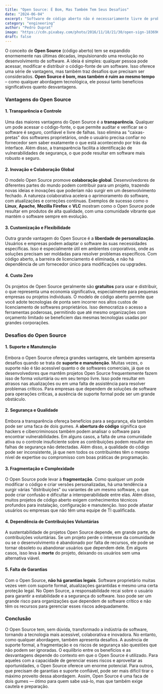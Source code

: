 ```yaml
---
title: "Open Source: É Bom, Mas Também Tem Seus Desafios"
date: "2024-06-04"
excerpt: "Software de código aberto não é necessariamente livre de problemas. É importante avaliar cuidadosamente as opções de software de código aberto antes de adotá-las, considerando fatores como a estabilidade, a segurança e a compatibilidade com outros sistemas."
category: "engineering"
author: "Pedro Duprat"
image: "https://cdn.pixabay.com/photo/2016/11/18/21/30/open-sign-1836961_1280.jpg"
draft: false
---
```


O conceito de **Open Source** (código aberto) tem se expandido enormemente nas últimas décadas, impulsionando uma revolução no desenvolvimento de software. A ideia é simples: qualquer pessoa pode acessar, modificar e distribuir o código-fonte de um software. Isso oferece uma série de vantagens, mas também traz desafios que precisam ser considerados. **Open Source é bom, mas também é ruim ao mesmo tempo** – como qualquer abordagem tecnológica, ele possui tanto benefícios significativos quanto desvantagens.

### Vantagens do Open Source

#### 1. **Transparência e Controle**
Uma das maiores vantagens do Open Source é a **transparência**. Qualquer um pode acessar o código-fonte, o que permite auditar e verificar se o software é seguro, confiável e livre de falhas. Isso elimina as "caixas-pretas" dos softwares proprietários, onde o usuário precisa confiar no fornecedor sem saber exatamente o que está acontecendo por trás da interface. Além disso, a transparência facilita a identificação de vulnerabilidades de segurança, o que pode resultar em software mais robusto e seguro.

#### 2. **Inovação e Colaboração Global**
O modelo Open Source promove **colaboração global**. Desenvolvedores de diferentes partes do mundo podem contribuir para um projeto, trazendo novas ideias e inovações que poderiam não surgir em um desenvolvimento fechado. A natureza colaborativa acelera o aprimoramento do software, com atualizações e correções contínuas. Exemplos de sucesso como o **Linux**, **Apache**, **Mozilla Firefox** e **VLC** mostram como o Open Source pode resultar em produtos de alta qualidade, com uma comunidade vibrante que mantém o software sempre em evolução.

#### 3. **Customização e Flexibilidade**
Outra grande vantagem do Open Source é a **liberdade de personalização**. Usuários e empresas podem adaptar o software às suas necessidades específicas. Isso é especialmente útil em ambientes corporativos, onde as soluções precisam ser moldadas para resolver problemas específicos. Com código aberto, a barreira de licenciamento é eliminada, e não há dependência de um fornecedor único para modificações ou upgrades.

#### 4. **Custo Zero**
Os projetos de Open Source geralmente são **gratuitos** para usar e distribuir, o que representa uma economia significativa, especialmente para pequenas empresas ou projetos individuais. O modelo de código aberto permite que você adote tecnologias de ponta sem incorrer nos altos custos de licenciamento de softwares proprietários. Isso democratiza o acesso a ferramentas poderosas, permitindo que até mesmo organizações com orçamento limitado se beneficiem das mesmas tecnologias usadas por grandes corporações.

### Desafios do Open Source

#### 1. **Suporte e Manutenção**
Embora o Open Source ofereça grandes vantagens, ele também apresenta desafios quando se trata de **suporte e manutenção**. Muitas vezes, o suporte não é tão acessível quanto o de softwares comerciais, já que os desenvolvedores que mantêm projetos Open Source frequentemente fazem isso de forma voluntária ou em seu tempo livre. Isso pode resultar em atrasos nas atualizações ou em uma falta de assistência para resolver problemas críticos. Para empresas que dependem de soluções de software para operações críticas, a ausência de suporte formal pode ser um grande obstáculo.

#### 2. **Segurança e Qualidade**
Embora a transparência ofereça benefícios para a segurança, ela também pode ser uma faca de dois gumes. A **abertura do código** significa que hackers e cibercriminosos também podem analisar o software para encontrar vulnerabilidades. Em alguns casos, a falta de uma comunidade ativa ou o controle insuficiente sobre as contribuições podem resultar em falhas de segurança não detectadas. Além disso, a qualidade do código pode ser inconsistente, já que nem todos os contribuintes têm o mesmo nível de expertise ou compromisso com boas práticas de programação.

#### 3. **Fragmentação e Complexidade**
O Open Source pode levar à **fragmentação**. Como qualquer um pode modificar o código e criar versões personalizadas, há uma tendência a surgir várias "distribuições" ou variantes de um mesmo software, o que pode criar confusão e dificultar a interoperabilidade entre elas. Além disso, muitos projetos de código aberto exigem conhecimentos técnicos profundos para instalação, configuração e manutenção. Isso pode afastar usuários ou empresas que não têm uma equipe de TI qualificada.

#### 4. **Dependência de Contribuições Voluntárias**
A sustentabilidade de projetos Open Source depende, em grande parte, de contribuições voluntárias. Se um projeto perde o interesse da comunidade ou se o desenvolvimento é abandonado por falta de recursos, ele pode se tornar obsoleto ou abandonar usuários que dependem dele. Em alguns casos, isso leva à **morte** do projeto, deixando os usuários sem uma alternativa viável.

#### 5. **Falta de Garantias**
Com o Open Source, **não há garantias legais**. Software proprietário muitas vezes vem com suporte formal, atualizações garantidas e mesmo uma certa proteção legal. No Open Source, a responsabilidade recai sobre o usuário para garantir a estabilidade e a segurança do software. Isso pode ser um grande risco para organizações que dependem de software crítico e não têm os recursos para gerenciar esses riscos adequadamente.

### Conclusão

O Open Source tem, sem dúvida, transformado a indústria de software, tornando a tecnologia mais acessível, colaborativa e inovadora. No entanto, como qualquer abordagem, também apresenta desafios. A ausência de suporte formal, a fragmentação e os riscos de segurança são questões que não podem ser ignoradas. O equilíbrio entre os benefícios e as desvantagens depende do contexto em que o Open Source é utilizado. Para aqueles com a capacidade de gerenciar esses riscos e aproveitar as oportunidades, o Open Source oferece um enorme potencial. Para outros, que precisam de garantias e suporte confiável, pode ser mais difícil tirar o máximo proveito dessa abordagem. Assim, Open Source é uma faca de dois gumes — ótimo para quem sabe usá-lo, mas que também exige cautela e preparação.